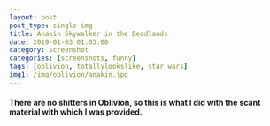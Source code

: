 ```yaml
---
layout: post
post_type: single-img
title: Anakin Skywalker in the Deadlands
date: 2019-01-03 01:03:00
category: screenshot
categories: [screenshots, funny]
tags: [oblivion, totallylookslike, star wars]
img1: /img/oblivion/anakin.jpg
---
```

#### There are no shitters in Oblivion, so this is what I did with the scant material with which I was provided.
